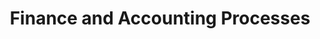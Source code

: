 ---
title:  "Finance and Accounting Processes"
categories: [Finance-and-Accounting]
intro: Reviewing, documenting, and driving improvements to finance and accounting processes including clarity in roles and responsibilities.
---